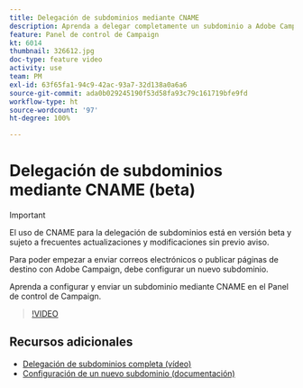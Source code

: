```yaml
---
title: Delegación de subdominios mediante CNAME
description: Aprenda a delegar completamente un subdominio a Adobe Campaign.
feature: Panel de control de Campaign
kt: 6014
thumbnail: 326612.jpg
doc-type: feature video
activity: use
team: PM
exl-id: 63f65fa1-94c9-42ac-93a7-32d138a0a6a6
source-git-commit: ada0b029245190f53d58fa93c79c161719bfe9fd
workflow-type: ht
source-wordcount: '97'
ht-degree: 100%

---
```


# Delegación de subdominios mediante CNAME (beta)

>[!IMPORTANT]
>
> El uso de CNAME para la delegación de subdominios está en versión beta y sujeto a frecuentes actualizaciones y modificaciones sin previo aviso.

Para poder empezar a enviar correos electrónicos o publicar páginas de destino con Adobe Campaign, debe configurar un nuevo subdominio.

Aprenda a configurar y enviar un subdominio mediante CNAME en el Panel de control de Campaign.

>[!VIDEO](https://video.tv.adobe.com/v/326612?quality=12)

## Recursos adicionales

* [Delegación de subdominios completa (vídeo)](./subdomain-delegation.md)
* [Configuración de un nuevo subdominio (documentación)](https://experienceleague.adobe.com/docs/control-panel/using/subdomains-and-certificates/setting-up-new-subdomain.html?lang=es#subdomains-and-certificates)
